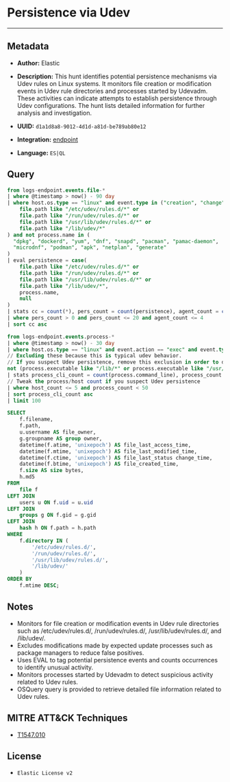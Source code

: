 # Persistence via Udev

---

## Metadata

- **Author:** Elastic
- **Description:** This hunt identifies potential persistence mechanisms via Udev rules on Linux systems. It monitors file creation or modification events in Udev rule directories and processes started by Udevadm. These activities can indicate attempts to establish persistence through Udev configurations. The hunt lists detailed information for further analysis and investigation.

- **UUID:** `d1a1d8a8-9012-4d1d-a81d-be789ab80e12`
- **Integration:** [endpoint](https://docs.elastic.co/integrations/endpoint)
- **Language:** `ES|QL`

## Query

```sql
from logs-endpoint.events.file-*
| where @timestamp > now() - 90 day
| where host.os.type == "linux" and event.type in ("creation", "change") and (
    file.path like "/etc/udev/rules.d/*" or
    file.path like "/run/udev/rules.d/*" or
    file.path like "/usr/lib/udev/rules.d/*" or
    file.path like "/lib/udev/*"
) and not process.name in (
  "dpkg", "dockerd", "yum", "dnf", "snapd", "pacman", "pamac-daemon",
  "microdnf", "podman", "apk", "netplan", "generate"
)
| eval persistence = case(
    file.path like "/etc/udev/rules.d/*" or
    file.path like "/run/udev/rules.d/*" or
    file.path like "/usr/lib/udev/rules.d/*" or
    file.path like "/lib/udev/*",
    process.name,
    null
)
| stats cc = count(*), pers_count = count(persistence), agent_count = count(agent.id) by process.executable, file.path, host.name, user.name
| where pers_count > 0 and pers_count <= 20 and agent_count <= 4
| sort cc asc
```

```sql
from logs-endpoint.events.process-*
| where @timestamp > now() - 30 day
| where host.os.type == "linux" and event.action == "exec" and event.type == "start" and process.parent.name == "udevadm" and
// Excluding these because this is typical udev behavior.
// If you suspect Udev persistence, remove this exclusion in order to do a more elaborate search
not (process.executable like "/lib/*" or process.executable like "/usr/lib/*")
| stats process_cli_count = count(process.command_line), process_count = count(process.executable), host_count = count_distinct(host.name) by process.executable
// Tweak the process/host count if you suspect Udev persistence
| where host_count <= 5 and process_count < 50
| sort process_cli_count asc
| limit 100
```

```sql
SELECT
    f.filename,
    f.path,
    u.username AS file_owner,
    g.groupname AS group owner,
    datetime(f.atime, 'unixepoch') AS file_last_access_time,
    datetime(f.mtime, 'unixepoch') AS file_last_modified_time,
    datetime(f.ctime, 'unixepoch') AS file_last_status change_time,
    datetime(f.btime, 'unixepoch') AS file_created_time,
    f.size AS size bytes,
    h.md5
FROM
    file f
LEFT JOIN
    users u ON f.uid = u.uid
LEFT JOIN
    groups g ON f.gid = g.gid
LEFT JOIN
    hash h ON f.path = h.path
WHERE
    f.directory IN (
        '/etc/udev/rules.d/',
        '/run/udev/rules.d/',
        '/usr/lib/udev/rules.d/',
        '/lib/udev/'
    )
ORDER BY
    f.mtime DESC;
```

## Notes

- Monitors for file creation or modification events in Udev rule directories such as /etc/udev/rules.d/, /run/udev/rules.d/, /usr/lib/udev/rules.d/, and /lib/udev/.
- Excludes modifications made by expected update processes such as package managers to reduce false positives.
- Uses EVAL to tag potential persistence events and counts occurrences to identify unusual activity.
- Monitors processes started by Udevadm to detect suspicious activity related to Udev rules.
- OSQuery query is provided to retrieve detailed file information related to Udev rules.
## MITRE ATT&CK Techniques

- [T1547.010](https://attack.mitre.org/techniques/T1547/010)

## License

- `Elastic License v2`
